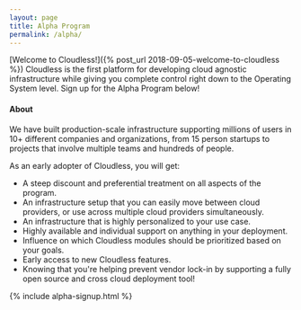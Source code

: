 ```yaml
---
layout: page
title: Alpha Program
permalink: /alpha/
---
```

[Welcome to Cloudless!]({% post_url 2018-09-05-welcome-to-cloudless %})
Cloudless is the first platform for developing cloud agnostic infrastructure
while giving you complete control right down to the Operating System level.
Sign up for the Alpha Program below!

#### About

We have built production-scale infrastructure supporting millions of users in
10+ different companies and organizations, from 15 person startups to projects
that involve multiple teams and hundreds of people.

As an early adopter of Cloudless, you will get:

- A steep discount and preferential treatment on all aspects of the program.
- An infrastructure setup that you can easily move between cloud providers, or
  use across multiple cloud providers simultaneously.
- An infrastructure that is highly personalized to your use case.
- Highly available and individual support on anything in your deployment.
- Influence on which Cloudless modules should be prioritized based on your
  goals.
- Early access to new Cloudless features.
- Knowing that you're helping prevent vendor lock-in by supporting a fully open
  source and cross cloud deployment tool!

{% include alpha-signup.html %}
